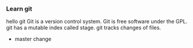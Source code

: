 ### Learn git
hello git
Git is a version control system.
Git is free software under the GPL.
git has a mutable index called stage.
git tracks changes of files.
- master change
